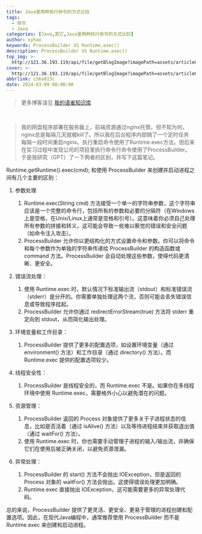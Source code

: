 ```yaml
---
title: Java里两种执行命令的方式比较
tags:
  - 命令
  - Java
categories: [Java,其它,Java里两种执行命令的方式比较]
author: xyhao
keywords: ProcessBuilder VS Runtime.exec()
description: ProcessBuilder VS Runtime.exec()
top_img: >-
  http://121.36.193.119/api/file/getBlogImage?imagePath=assets/articleCover/2024-03-09-ProcessBuilder.png
cover: >-
  http://121.36.193.119/api/file/getBlogImage?imagePath=assets/articleCover/2024-03-09-ProcessBuilder.png
abbrlink: c56a813c
date: 2024-03-09 00:00:00
---
```

> 更多博客请见 [我的语雀知识库](https://www.yuque.com/u41117719/xd1qgc)

<br>

> 我的网盘程序部署在服务器上，前端资源通过nginx托管。但不知为何，nginx总是每隔几天就被kill了。所以我在后台程序内部搞了一个定时任务<br>
> 每隔一段时间重启nginx。执行重启命令使用了Runtime.exec方法。但后来在实习过程中发现公司的项目里执行命令行命令使用了ProcessBuilder。<br>
> 于是我研究（GPT）了一下两者的区别，并写下这篇笔记。

Runtime.getRuntime().exec(cmd); 和使用 ProcessBuilder 来创建并启动进程之间有几个主要的区别：
1. 参数处理
   1. Runtime.exec(String cmd) 方法接受一个单一的字符串参数，这个字符串应该是一个完整的命令行，包括所有的参数和必要的分隔符（在Windows上是空格，在Unix/Linux上通常是空格和引号）。这意味着你必须自己处理所有参数的拼接和转义，这可能会导致一些难以察觉的错误和安全问题（如命令注入攻击）。
   2. ProcessBuilder 允许你以更结构化的方式设置命令和参数。你可以将命令和每个参数作为单独的字符串传递给 ProcessBuilder 的构造函数或 command 方法。ProcessBuilder 会自动处理这些参数，使得代码更清晰、更安全。

2. 错误流处理：
   1. 使用 Runtime.exec 时，默认情况下标准输出流（stdout）和标准错误流（stderr）是分开的。你需要单独处理这两个流，否则可能会丢失错误信息或导致程序挂起。
   2. ProcessBuilder 允许你通过 redirectErrorStream(true) 方法将 stderr 重定向到 stdout，从而简化输出处理。
3.  环境变量和工作目录：
    1. ProcessBuilder 提供了更多的配置选项，如设置环境变量（通过 environment() 方法）和工作目录（通过 directory() 方法）。而 Runtime.exec 提供的配置选项较少。
4.  线程安全性：
    1. ProcessBuilder 是线程安全的，而 Runtime.exec 不是。如果你在多线程环境中使用 Runtime.exec，需要格外小心以避免潜在的问题。
5.  资源管理：
    1. ProcessBuilder 返回的 Process 对象提供了更多关于子进程状态的信息，比如是否活着（通过 isAlive() 方法）以及等待进程结束并获取退出值（通过 waitFor() 方法）。 
    2. 使用 Runtime.exec 时，你也需要手动管理子进程的输入/输出流，并确保它们在使用后被正确关闭，以避免资源泄漏。

6. 异常处理：
   1. ProcessBuilder 的 start() 方法不会抛出 IOException，但是返回的 Process 对象的 waitFor() 方法会抛出。这使得错误处理更加明确。
   2. Runtime.exec 直接抛出 IOException，这可能需要更多的异常处理代码。
   
总的来说，ProcessBuilder 提供了更灵活、更安全、更易于管理的进程创建和配置选项。因此，在现代Java编程中，通常推荐使用 ProcessBuilder 而不是 Runtime.exec 来创建和启动进程。
